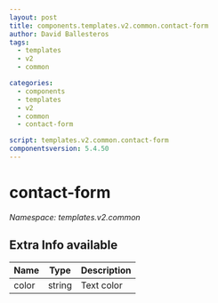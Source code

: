 ```yaml
---
layout: post
title: components.templates.v2.common.contact-form
author: David Ballesteros
tags:
  - templates
  - v2
  - common

categories:
  - components
  - templates
  - v2
  - common
  - contact-form

script: templates.v2.common.contact-form
componentsversion: 5.4.50
---
```

# contact-form

*Namespace: templates.v2.common*

## Extra Info available

| Name | Type | Description |
| --- | --- | --- |
| color | string | Text color |